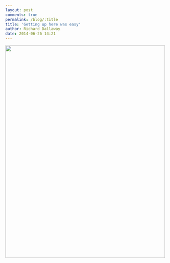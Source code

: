 ```yaml
---
layout: post
comments: true
permalink: /blog/:title
title: 'Getting up here was easy'
author: Richard Dallaway
date: 2014-06-26 14:21
---
```


<div><a href="//static.skitters.dallaway.com/tp_IMG_20140626_140806.jpg"><img src="//static.skitters.dallaway.com/tp_thumb_IMG_20140626_140806.jpg" width="500" height="667"/></a></div>


  
      
